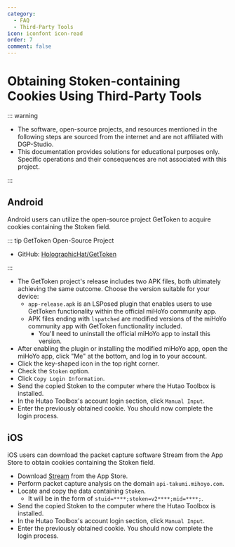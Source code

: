 ```yaml
---
category:
  - FAQ
  - Third-Party Tools
icon: iconfont icon-read
order: 7
comment: false
---
```


# Obtaining Stoken-containing Cookies Using Third-Party Tools

::: warning

- The software, open-source projects, and resources mentioned in the following steps are sourced from the internet and are not affiliated with DGP-Studio.
- This documentation provides solutions for educational purposes only. Specific operations and their consequences are not associated with this project.

:::

## Android

Android users can utilize the open-source project GetToken to acquire cookies containing the Stoken field.

::: tip GetToken Open-Source Project

- GitHub: [HolographicHat/GetToken](https://github.com/HolographicHat/GetToken)

:::

- The GetToken project's release includes two APK files, both ultimately achieving the same outcome. Choose the version suitable for your device:
  - `app-release.apk` is an LSPosed plugin that enables users to use GetToken functionality within the official miHoYo community app.
  - APK files ending with `lspatched` are modified versions of the miHoYo community app with GetToken functionality included.
    - You'll need to uninstall the official miHoYo app to install this version.
- After enabling the plugin or installing the modified miHoYo app, open the miHoYo app, click "Me" at the bottom, and log in to your account.
- Click the key-shaped icon in the top right corner.
- Check the `Stoken` option.
- Click `Copy Login Information`.
- Send the copied Stoken to the computer where the Hutao Toolbox is installed.
- In the Hutao Toolbox's account login section, click `Manual Input`.
- Enter the previously obtained cookie. You should now complete the login process.

## iOS

iOS users can download the packet capture software Stream from the App Store to obtain cookies containing the Stoken field.

- Download [Stream](https://apps.apple.com/cn/app/stream/id1312141691) from the App Store.
- Perform packet capture analysis on the domain `api-takumi.mihoyo.com`.
- Locate and copy the data containing `Stoken`.
  - It will be in the form of `stuid=****;stoken=v2****;mid=****;`.
- Send the copied Stoken to the computer where the Hutao Toolbox is installed.
- In the Hutao Toolbox's account login section, click `Manual Input`.
- Enter the previously obtained cookie. You should now complete the login process.